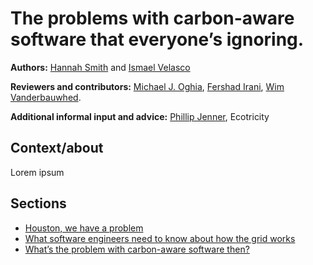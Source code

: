 # The problems with carbon-aware software that everyone’s ignoring.

**Authors:** <a href="https://www.google.com/url?q=https://www.linkedin.com/in/hanopcan/&amp;sa=D&amp;source=editors&amp;ust=1699360648357123&amp;usg=AOvVaw2QPHsKNeHm_mkgdJztA65v">Hannah Smith</a> and <a href="https://www.google.com/url?q=https://www.linkedin.com/in/ismaelvelasco/&amp;sa=D&amp;source=editors&amp;ust=1699360648356766&amp;usg=AOvVaw1o4hmdZ2koxtYFrzisxYnx">Ismael Velasco</a>

**Reviewers and contributors:** <a href="https://www.google.com/url?q=https://www.linkedin.com/in/mikeoghia/&amp;sa=D&amp;source=editors&amp;ust=1699360648357458&amp;usg=AOvVaw2SdnYvf41QVNXpQHVJLQvg">Michael J. Oghia</a>, <a class="c10" href="https://www.google.com/url?q=https://www.linkedin.com/in/fershad/&amp;sa=D&amp;source=editors&amp;ust=1699360648357664&amp;usg=AOvVaw3OHfY7Qq_neAg5vgyj-psA">Fershad Irani</a>, <a class="c10" href="https://www.google.com/url?q=https://www.dcs.gla.ac.uk/~wim/&amp;sa=D&amp;source=editors&amp;ust=1699360648357863&amp;usg=AOvVaw1hQV80bzme-GRlktWVwhew">Wim Vanderbauwhed</a>.

**Additional informal input and advice:** <a class="c10" href="https://www.google.com/url?q=https://www.linkedin.com/in/philip-jenner-348b1a31/&amp;sa=D&amp;source=editors&amp;ust=1699360648358200&amp;usg=AOvVaw2lPaxwv7EHjxZxtSTLD5h5">Phillip Jenner</a>, Ecotricity

## Context/about 
Lorem ipsum

## Sections
- [Houston, we have a problem](we-have-a-problem.md)
- [What software engineers need to know about how the grid works](how-the-grid-works.md)
- [What’s the problem with carbon-aware software then?](problem-with-carbon-aware-software.md)